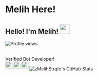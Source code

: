 # Melih Here!
## Hello! I'm Melih! <img src="https://raw.githubusercontent.com/MartinHeinz/MartinHeinz/master/wave.gif" width="30px">
![Profile views](https://gpvc.arturio.dev/melihjs)

<br> Verified Bot Developer! <br/>
<a href="https://www.youtube.com/zMelihStrqfe">
  <img align="left" alt="zMelihStrqfe | YouTube" width="22px" src="https://cdn.jsdelivr.net/npm/simple-icons@v3/icons/youtube.svg" />
</a>
<a href="https://dsc.bio/melihqwe">
  <img align="left" alt="melih#1337 | Discord" width="22px" src="https://cdn.jsdelivr.net/npm/simple-icons@3.4.0/icons/discord.svg" />
</a>
<a href="https://github.com/zMelihStrqfe">
  <img align="left" alt="zMelihStrqfe | GitHub" width="22px" src="https://cdn.jsdelivr.net/npm/simple-icons@v3/icons/github.svg" />
</a>

![zMelihStrqfe's GitHub Stats](https://github-readme-stats.vercel.app/api?username=melihjs&show_icons=true&theme=gruvbox)
